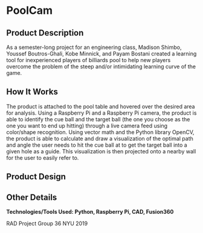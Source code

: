 # PoolCam

## Product Description
As a semester-long project for an engineering class, Madison Shimbo, Youssef Boutros-Ghali, Kobe Minnick, and Payam Bostani created a learning tool for inexperienced players of billiards pool to help new players overcome the problem of the steep and/or intimidating learning curve of the game.

## How It Works
The product is attached to the pool table and hovered over the desired area for analysis. Using a Raspberry Pi and a Raspberry Pi camera, the product is able to identify the cue ball and the target ball (the one you choose as the one you want to end up hitting) through a live camera feed using color/shape recognition. Using vector math and the Python library OpenCV, the product is able to calculate and draw a visualization of the optimal path and angle the user needs to hit the cue ball at to get the target ball into a given hole as a guide. This visualization is then projected onto a nearby wall for the user to easily refer to.

## Product Design
## Other Details

**Technologies/Tools Used: Python, Raspberry Pi, CAD, Fusion360**

RAD Project Group 36 NYU 2019
